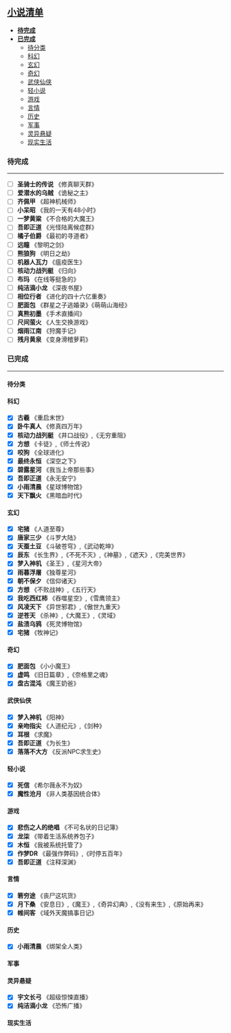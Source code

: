 ## **[小说清单](https://www.qidian.com/ )**

<!-- vim-markdown-toc GFM -->
- [**待完成**](#-待完成)
- [**已完成**](#-已完成)
  - [待分类  ](#待分类)
  - [科幻    ](#科幻)
  - [玄幻    ](#玄幻)
  - [奇幻    ](#奇幻)
  - [武侠仙侠](#武侠仙侠)
  - [轻小说  ](#轻小说)
  - [游戏    ](#游戏)
  - [言情    ](#言情)
  - [历史    ](#历史)
  - [军事    ](#军事)
  - [灵异悬疑](#灵异悬疑)
  - [现实生活](#现实生活)
<!-- vim-markdown-toc -->

### **待完成**
--------------
- [ ] **圣骑士的传说** 《修真聊天群》
- [ ] **爱潜水的乌贼** 《诡秘之主》
- [ ] **齐佩甲** 《超神机械师》
- [ ] **小呆昭** 《我的一天有48小时》
- [ ] **一梦黄粱** 《不合格的大魔王》
- [ ] **吾即正道** 《光怪陆离候症群》
- [ ] **橘子伯爵** 《最初的寻道者》
- [ ] **远瞳** 《黎明之剑》
- [ ] **熊狼狗** 《明日之劫》
- [ ] **机器人瓦力** 《瘟疫医生》
- [ ] **核动力战列艇** 《归向》
- [ ] **布玛** 《在线等挺急的》
- [ ] **纯洁滴小龙** 《深夜书屋》
- [ ] **相位行者** 《进化的四十六亿重奏》
- [ ] **肥面包** 《群星之子逃婚录》《萌萌山海经》
- [ ] **真熊初墨** 《手术直播间》
- [ ] **尺间萤火** 《人生交换游戏》
- [ ] **烟雨江南** 《狩魔手记》
- [ ] **残月黄泉** 《变身滑稽萝莉》

### **已完成**
-------------
#### 待分类

#### 科幻
- [x] **古羲** 《重启末世》
- [x] **卧牛真人** 《修真四万年》
- [x] **核动力战列艇** 《井口战役》,《无穷重阻》
- [x] **方想** 《卡徒》,《师士传说》
- [x] **咬狗** 《全球进化》
- [x] **最终永恒** 《深空之下》
- [x] **碧露星河** 《我当上帝那些事》
- [x] **吾即正道** 《永无安宁》
- [x] **小雨清晨** 《星球博物馆》
- [x] **天下飘火** 《黑暗血时代》

#### 玄幻
- [x] **宅猪** 《人道至尊》
- [x] **唐家三少** 《斗罗大陆》
- [x] **天蚕土豆** 《斗破苍穹》,《武动乾坤》
- [x] **辰东** 《长生界》,《不死不灭》,《神墓》,《遮天》,《完美世界》
- [x] **梦入神机** 《圣王》,《星河大帝》
- [x] **雨暮浮屠** 《独尊星河》
- [x] **朝不保夕** 《信仰诸天》
- [x] **方想** 《不败战神》,《五行天》
- [x] **我吃西红柿** 《吞噬星空》,《雪鹰领主》
- [x] **风凌天下** 《异世邪君》,《傲世九重天》
- [x] **逆苍天** 《杀神》,《大魔王》,《灵域》
- [x] **盐渍乌鸦** 《死灵博物馆》
- [x] **宅猪** 《牧神记》

#### 奇幻
- [x] **肥面包** 《小小魔王》
- [x] **虚鸣** 《旧日篇章》,《奈格里之魂》
- [x] **盘古混沌** 《魔王奶爸》

#### 武侠仙侠
- [x] **梦入神机** 《阳神》
- [x] **亲吻指尖** 《人道纪元》,《剑种》
- [x] **耳根** 《求魔》
- [x] **吾即正道** 《为长生》
- [x] **落落不大方** 《反派NPC求生史》

#### 轻小说
- [x] **死信** 《希尔薇永不为奴》
- [x] **魔性沧月** 《非人类基因统合体》

#### 游戏
- [x] **悲伤之人的绝唱** 《不可名状的日记簿》
- [x] **龙柒** 《带着生活系统养包子》
- [x] **木恒** 《我被系统托管了》
- [x] **作梦DR** 《最强作弊码》,《时停五百年》
- [x] **吾即正道** 《注释深渊》

#### 言情
- [x] **箬穷途** 《丧尸这坑货》
- [x] **月下桑** 《安息日》,《魔王》,《奇异幻典》,《没有来生》,《原始再来》
- [x] **帷间客** 《域外天魔搞事日记》

#### 历史
- [x] **小雨清晨** 《绑架全人类》

#### 军事

#### 灵异悬疑
- [x] **宇文长弓** 《超级惊悚直播》
- [x] **纯洁滴小龙** 《恐怖广播》

#### 现实生活
